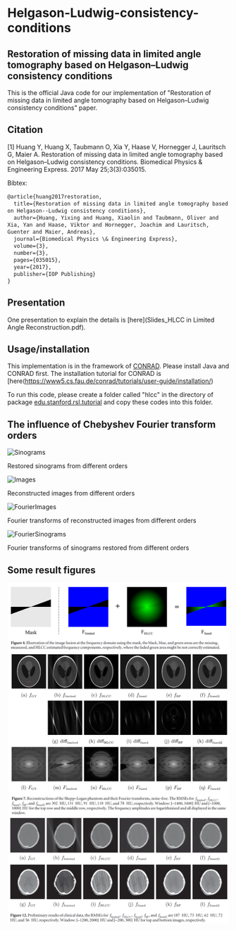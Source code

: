 # Helgason-Ludwig-consistency-conditions
## Restoration of missing data in limited angle tomography based on Helgason–Ludwig consistency conditions
This is the official Java code for our implementation of "Restoration of missing data in limited angle tomography based on Helgason–Ludwig consistency conditions" paper.


## Citation
[1] Huang Y, Huang X, Taubmann O, Xia Y, Haase V, Hornegger J, Lauritsch G, Maier A. Restoration of missing data in limited angle tomography based on Helgason–Ludwig consistency conditions. Biomedical Physics & Engineering Express. 2017 May 25;3(3):035015.

Bibtex:
```
@article{huang2017restoration,
  title={Restoration of missing data in limited angle tomography based on Helgason--Ludwig consistency conditions},
  author={Huang, Yixing and Huang, Xiaolin and Taubmann, Oliver and Xia, Yan and Haase, Viktor and Hornegger, Joachim and Lauritsch, Guenter and Maier, Andreas},
  journal={Biomedical Physics \& Engineering Express},
  volume={3},
  number={3},
  pages={035015},
  year={2017},
  publisher={IOP Publishing}
}
```

## Presentation
One presentation to explain the details is [here](Slides_HLCC in Limited Angle Reconstruction.pdf).

## Usage/installation

This implementation is in the framework of [CONRAD](https://github.com/akmaier/CONRAD).
Please install Java and CONRAD first. The installation tutorial for CONRAD is [here(https://www5.cs.fau.de/conrad/tutorials/user-guide/installation/)

To run this code, please create a folder called "hlcc" in the directory of package [edu.stanford.rsl.tutorial](https://github.com/akmaier/CONRAD/tree/master/src/edu/stanford/rsl/tutorial) and copy these codes into this folder.

## The influence of Chebyshev Fourier transform orders

![Sinograms](1_restoredSinogramsFromDifferentOrders.gif "Restored sinograms from different orders")

Restored sinograms from different orders

![Images](2_imagesReconstructedFromRestoredSinograms.gif "Reconstructed images from different orders")

Reconstructed images from different orders

![FourierImages](3_FourierTransformsOfReconstructedImages.gif "Fourier transforms of reconstructed images from different orders")

Fourier transforms of reconstructed images from different orders

![FourierSinograms](4_FourierTransformsOfRestoredSinograms.gif "Fourier transforms of sinograms restored from different orders")

Fourier transforms of sinograms restored from different orders

## Some result figures

![Figure 4](Fig4.PNG)
![Figure 7](Fig7.PNG)
![Figure 12](Fig12.PNG)
